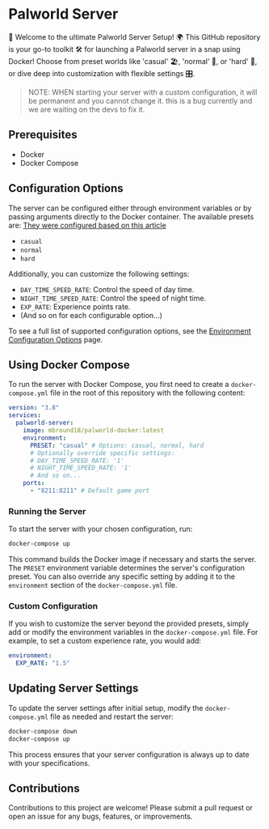 # Palworld Server 

🌟 Welcome to the ultimate Palworld Server Setup! 🌍 This GitHub repository is your go-to toolkit 🛠️ for launching a Palworld server in a snap using Docker! Choose from preset worlds like 'casual' 🏖️, 'normal' 🌆, or 'hard' 🌋, or dive deep into customization with flexible settings 🎛️.

> NOTE: WHEN starting your server with a custom configuration, it will be permanent and you cannot change it. this is a bug currently and we are waiting on the devs to fix it. 

## Prerequisites

- Docker
- Docker Compose

## Configuration Options

The server can be configured either through environment variables or by passing arguments directly to the Docker container. The available presets are:
[They were configured based on this article](https://www.gtxgaming.co.uk/best-world-settings-for-palworld/)

- `casual`
- `normal`
- `hard`

Additionally, you can customize the following settings:

- `DAY_TIME_SPEED_RATE`: Control the speed of day time.
- `NIGHT_TIME_SPEED_RATE`: Control the speed of night time.
- `EXP_RATE`: Experience points rate.
- (And so on for each configurable option...)

To see a full list of supported configuration options, see the [Environment Configuration Options](./docs/environment_variables.md) page.

## Using Docker Compose

To run the server with Docker Compose, you first need to create a `docker-compose.yml` file in the root of this repository with the following content:

```yaml
version: "3.8"
services:
  palworld-server:
    image: mbround18/palworld-docker:latest
    environment:
      PRESET: "casual" # Options: casual, normal, hard
      # Optionally override specific settings:
      # DAY_TIME_SPEED_RATE: '1'
      # NIGHT_TIME_SPEED_RATE: '1'
      # And so on...
    ports:
      - "8211:8211" # Default game port
```

### Running the Server

To start the server with your chosen configuration, run:

```bash
docker-compose up
```

This command builds the Docker image if necessary and starts the server. The `PRESET` environment variable determines the server's configuration preset. You can also override any specific setting by adding it to the `environment` section of the `docker-compose.yml` file.

### Custom Configuration

If you wish to customize the server beyond the provided presets, simply add or modify the environment variables in the `docker-compose.yml` file. For example, to set a custom experience rate, you would add:

```yaml
environment:
  EXP_RATE: "1.5"
```

## Updating Server Settings

To update the server settings after initial setup, modify the `docker-compose.yml` file as needed and restart the server:

```bash
docker-compose down
docker-compose up
```

This process ensures that your server configuration is always up to date with your specifications.

## Contributions

Contributions to this project are welcome! Please submit a pull request or open an issue for any bugs, features, or improvements.
